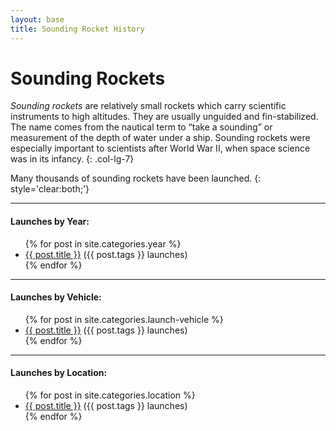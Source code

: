 ```yaml
---
layout: base
title: Sounding Rocket History
---
```


# Sounding Rockets

_Sounding rockets_ are relatively small rockets which carry scientific
instruments to high altitudes. They are usually unguided and fin-stabilized.
The name comes from the nautical term to “take a sounding” or measurement of
the depth of water under a ship. Sounding rockets were especially important to
scientists after World War II, when space science was in its infancy.
{: .col-lg-7}

Many thousands of sounding rockets have been launched.
{: style='clear:both;'}

---

#### Launches by Year:
<ul>
{% for post in site.categories.year %}
  <li><a href="{{ post.url | remove_first:'/'}}">{{ post.title }}</a> <span class="num">({{ post.tags }} launches)</span></li>
{% endfor %}
</ul>

---

#### Launches by Vehicle:

<ul>
{% for post in site.categories.launch-vehicle %}
  <li><a href="{{ post.url | remove_first:'/'}}">{{ post.title }}</a> <span class="num">({{ post.tags }} launches)</span></li>
{% endfor %}
</ul>

---

#### Launches by Location:

<ul>
{% for post in site.categories.location %}
  <li><a href="{{ post.url | remove_first:'/'}}">{{ post.title }}</a> <span class="num">({{ post.tags }} launches)</span></li>
{% endfor %}
</ul>
